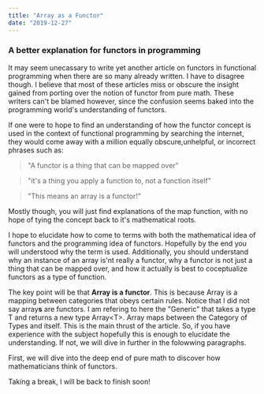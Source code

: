 ```yaml
---
title: "Array as a Functor"
date: "2019-12-27"
---
```


### A better explanation for functors in programming

It may seem unecassary to write yet another article on functors in functional programming when there are so many already written.
I have to disagree though.
I believe that most of these articles miss or obscure the insight gained from porting over the notion of functor from pure math.
These writers can't be blamed however, since the confusion seems baked into the programming world's understanding of functors.

If one were to hope to find an understanding of how the functor concept is used in the context of functional programming by searching the internet, they would come away with a million equally obscure,unhelpful, or incorrect phrases such as:

> "A functor is a thing that can be mapped over"

> "it's a thing you apply a function to, not a function itself"

> "This means an array is a functor!"

Mostly though, you will just find explanations of the map function,
with no hope of tying the concept back to it's mathematical roots.

I hope to elucidate how to come to terms with both the mathematical idea of functors and the programming idea of functors.
Hopefully by the end you will understood why the term is used. Additionally, you should understand why an instance of an array is'nt really a functor, why a functor is not just a thing that can be mapped over, and how it actually is best to coceptualize functors as a type of function.

The key point will be that **Array is a functor**.
This is because Array is a mapping between categories that obeys certain rules. Notice that I did not say array**s** are functors.
I am refering to here the "Generic" that takes a type T and returns a new type Array\<T>.
Array maps between the Category of Types and itself.
This is the main thrust of the article.
So, if you have experience with the subject hopefully this is enough to elucidate the understanding.
If not, we will dive in further in the folowwing paragraphs.

First, we will dive into the deep end of pure math to discover how mathematicians think of functors.

Taking a break, I will be back to finish soon!
